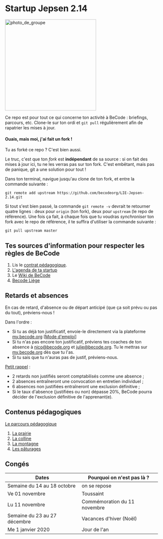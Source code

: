 # Startup Jepsen 2.14

<img src="group.jpg" alt="photo_de_groupe" width="300">

Ce repo est pour tout ce qui concerne ton activité à BeCode : briefings, parcours, etc.
Clone-le sur ton ordi et `git pull` régulièrement afin de rapatrier les mises à jour.

#### Ouais, mais moi, j'ai fait un fork !

Tu as forké ce repo ? C'est bien aussi.

Le truc, c'est que ton _fork_ est **indépendant** de sa source : si on fait des mises à jour ici, tu ne les verras pas sur ton fork.
C'est embêtant, mais pas de panique, git a une solution pour tout !

Dans ton terminal, navigue jusqu'au clone de ton fork, et entre la commande suivante :

    git remote add upstream https://github.com/becodeorg/LIE-Jepsen-2.14.git

Si tout s'est bien passé, la commande `git remote -v` devrait te retourner quatre lignes : deux pour `origin` (ton fork), deux pour `upstream` (le repo de référence).
Une fois ça fait, à chaque fois que tu voudras _synchroniser_ ton fork avec le repo de référence, il te suffira d'utiliser la commande suivante :

    git pull upstream master

## Tes sources d'information pour respecter les règles de BeCode

1. Lis le [contrat pédagogique](../../../BeCode/blob/master/contratpedagogique.md).
1. [L'agenda de ta startup](https://calendar.google.com/calendar/b/1?cid=YmVjb2RlLm9yZ19sc25wYXZvc29mOGMzMDY0MjJrOTQ1NnU0Z0Bncm91cC5jYWxlbmRhci5nb29nbGUuY29t)
1. Le [Wiki de BeCode](https://github.com/becodeorg/BeCode/wiki)
1. [Becode Liège](/infos/)

## Retards et absences

En cas de retard, d'absence ou de départ anticipé (que ça soit prévu ou pas du tout), préviens-nous !  

Dans l'ordre :
- Si tu as déjà ton justificatif, envoie-le directement via la plateforme [my.becode.org](https://my.becode.org)  [[Mode d'emploi](https://github.com/becodeorg/BeCode/blob/master/mybecode-absence-fr.md)]
- Si tu n'as pas encore ton justificatif, préviens tes coaches de ton absence à nico@becode.org et julie@becode.org. Tu le mettras sur [my.becode.org](https://my.becode.org) dès que tu l'as.
- Si tu sais que tu n'auras pas de justif, préviens-nous.

[Petit rappel](https://github.com/becodeorg/BeCode/blob/master/contratpedagogique.md#sanctions) :
- 2 retards non justifiés seront comptabilisés comme une absence ;
- 2 absences entraîneront une convocation en entretien individuel ;
- 6 absences non justifiées entraîneront une exclusion définitive ;
- Si le taux d'absence (justifiées ou non) dépasse 20%, BeCode pourra décider de l'exclusion définitive de l'apprenant(e).

## Contenus pédagogiques

[Le parcours pédagogique](https://docs.google.com/drawings/d/1lDE_wBLRhSdLYTVrR7MsBzxOl0aGE7V-lBRvP3052zw/edit?usp=sharing)

1. [La prairie](./01-the-field/)
2. [La colline](./02-the-hill/)
3. [La montagne](./03-the-mountain/)
4. [Les pâturages](./04-the-pastures/)


## Congés
| Dates | Pourquoi on n'est pas là ? |
|---|---|
| Semaine du 14 au 18 octobre | on se repose |
| Ve 01 novembre | Toussaint |
| Lu 11 novembre | Commémoration du 11 novembre |
| Semaine du 23 au 27 décembre | Vacances d'hiver (Noël)|
| Me 1 janvier 2020 | Jour de l'an |
